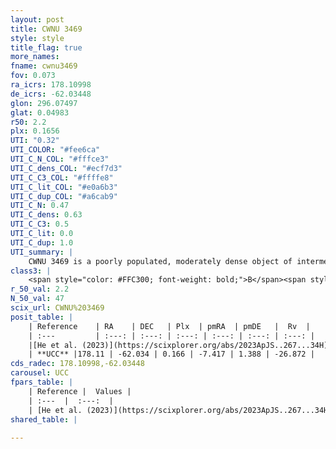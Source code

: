 ```yaml
---
layout: post
title: CWNU 3469
style: style
title_flag: true
more_names: 
fname: cwnu3469
fov: 0.073
ra_icrs: 178.10998
de_icrs: -62.03448
glon: 296.07497
glat: 0.04983
r50: 2.2
plx: 0.1656
UTI: "0.32"
UTI_COLOR: "#fee6ca"
UTI_C_N_COL: "#fffce3"
UTI_C_dens_COL: "#ecf7d3"
UTI_C_C3_COL: "#ffffe8"
UTI_C_lit_COL: "#e0a6b3"
UTI_C_dup_COL: "#a6cab9"
UTI_C_N: 0.47
UTI_C_dens: 0.63
UTI_C_C3: 0.5
UTI_C_lit: 0.0
UTI_C_dup: 1.0
UTI_summary: |
    CWNU 3469 is a poorly populated, moderately dense object of intermediate C3 quality. It was recently reported in the literature.
class3: |
    <span style="color: #FFC300; font-weight: bold;">B</span><span style="color: #FFC300; font-weight: bold;">B</span>
r_50_val: 2.2
N_50_val: 47
scix_url: CWNU%203469
posit_table: |
    | Reference    | RA    | DEC   | Plx  | pmRA  | pmDE   |  Rv  |
    | :---         | :---: | :---: | :---: | :---: | :---: | :---: |
    |[He et al. (2023)](https://scixplorer.org/abs/2023ApJS..267...34H) | 178.131 | -62.035 | 0.161 | -7.422 | 1.39 | -29.15 |
    | **UCC** |178.11 | -62.034 | 0.166 | -7.417 | 1.388 | -26.872 | 
cds_radec: 178.10998,-62.03448
carousel: UCC
fpars_table: |
    | Reference |  Values |
    | :---  |  :---:  |
    | [He et al. (2023)](https://scixplorer.org/abs/2023ApJS..267...34H) | `A0=3.3, m-M=13.9, logA=8.7` |
shared_table: |
    
---
```


